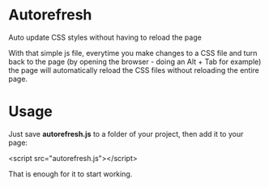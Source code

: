 Autorefresh
===========

Auto update CSS styles without having to reload the page

With that simple js file, everytime you make changes to a CSS file and turn back to the page (by opening the 
browser - doing an Alt + Tab for example) the page will automatically reload the CSS files without reloading 
the entire page.

Usage
===========

Just save <b>autorefresh.js</b> to a folder of your project, then add it to your page:

&lt;script src="autorefresh.js"&gt;&lt;/script&gt;

That is enough for it to start working.
